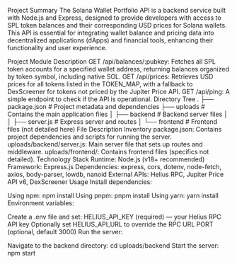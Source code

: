 Project Summary
The Solana Wallet Portfolio API is a backend service built with Node.js and Express, designed to provide developers with access to SPL token balances and their corresponding USD prices for Solana wallets. This API is essential for integrating wallet balance and pricing data into decentralized applications (dApps) and financial tools, enhancing their functionality and user experience.

Project Module Description
GET /api/balances/:pubkey: Fetches all SPL token accounts for a specified wallet address, returning balances organized by token symbol, including native SOL.
GET /api/prices: Retrieves USD prices for all tokens listed in the TOKEN_MAP, with a fallback to DexScreener for tokens not priced by the Jupiter Price API.
GET /api/ping: A simple endpoint to check if the API is operational.
Directory Tree
.
├── package.json          # Project metadata and dependencies
├── uploads               # Contains the main application files
│   ├── backend           # Backend server files
│   │   ├── server.js     # Express server and routes
│   └── frontend          # Frontend files (not detailed here)
File Description Inventory
package.json: Contains project dependencies and scripts for running the server.
uploads/backend/server.js: Main server file that sets up routes and middleware.
uploads/frontend/: Contains frontend files (specifics not detailed).
Technology Stack
Runtime: Node.js (v18+ recommended)
Framework: Express.js
Dependencies: express, cors, dotenv, node-fetch, axios, body-parser, lowdb, nanoid
External APIs: Helius RPC, Jupiter Price API v6, DexScreener
Usage
Install dependencies:

Using npm: npm install
Using pnpm: pnpm install
Using yarn: yarn install
Environment variables:

Create a .env file and set:
HELIUS_API_KEY (required) — your Helius RPC API key
Optionally set HELIUS_API_URL to override the RPC URL
PORT (optional, default 3000)
Run the server:

Navigate to the backend directory: cd uploads/backend
Start the server: npm start